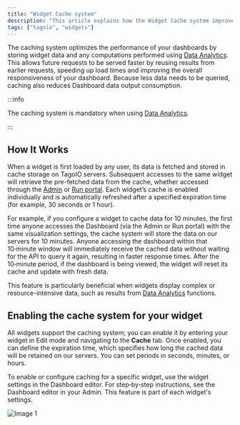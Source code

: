 ```yaml
---
title: "Widget Cache system"
description: "This article explains how the Widget Cache system improves dashboard performance by storing widget data and computed results on TagoIO servers, and how cached data is served and refreshed. It also points to where you can enable caching for individual widgets."
tags: ["tagoio", "widgets"]
---
```

The caching system optimizes the performance of your dashboards by storing widget data and any computations performed using [Data Analytics](/tagoio/widgets/general/data-analytics.md). This allows future requests to be served faster by reusing results from earlier requests, speeding up load times and improving the overall responsiveness of your dashboard. Because less data needs to be queried, caching also reduces Dashboard data output consumption.

:::info

The caching system is mandatory when using [Data Analytics](/tagoio/widgets/general/data-analytics.md).

:::

## How It Works

When a widget is first loaded by any user, its data is fetched and stored in cache storage on TagoIO servers. Subsequent accesses to the same widget will retrieve the pre-fetched data from the cache, whether accessed through the [Admin](https://admin.tago.io/) or [Run portal](/docs/tagoio/tagorun). Each widget’s cache is enabled individually and is automatically refreshed after a specified expiration time (for example, 30 seconds or 1 hour).

For example, if you configure a widget to cache data for 10 minutes, the first time anyone accesses the Dashboard (via the Admin or Run portal) with the same visualization settings, the cache system will store the data on our servers for 10 minutes. Anyone accessing the dashboard within that 10‑minute window will immediately receive the cached data without waiting for the API to query it again, resulting in faster response times. After the 10‑minute period, if the dashboard is being viewed, the widget will reset its cache and update with fresh data.

This feature is particularly beneficial when widgets display complex or resource-intensive data, such as results from [Data Analytics](/tagoio/widgets/general/data-analytics.md) functions.

## Enabling the cache system for your widget

All widgets support the caching system; you can enable it by entering your widget in Edit mode and navigating to the **Cache** tab. Once enabled, you can define the expiration time, which specifies how long the cached data will be retained on our servers. You can set periods in seconds, minutes, or hours.

To enable or configure caching for a specific widget, use the widget settings in the Dashboard editor. For step‑by‑step instructions, see the Dashboard editor in your Admin. This feature is part of each widget's settings.

![Image 1](/docs_imagem/tagoio/external-5850e3a4.png)
